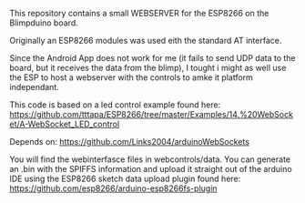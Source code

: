 This repository contains a small WEBSERVER for the ESP8266 on the Blimpduino board.

Originally an ESP8266 modules was used eith the standard AT interface.

Since the Android App does not work for me (it fails to send UDP data to the board, but it receives the data from the blimp), I tought i might as well use the ESP to host a webserver with the controls to amke it platform independant.



This code is based on a led control example found here:
https://github.com/tttapa/ESP8266/tree/master/Examples/14.%20WebSocket/A-WebSocket_LED_control



Depends on:
https://github.com/Links2004/arduinoWebSockets

You will find the webinterfasce files in webcontrols/data.
You can generate an .bin with the SPIFFS information and upload it straight out of the arduino IDE using the ESP8266 sketch data upload plugin found here:  https://github.com/esp8266/arduino-esp8266fs-plugin

